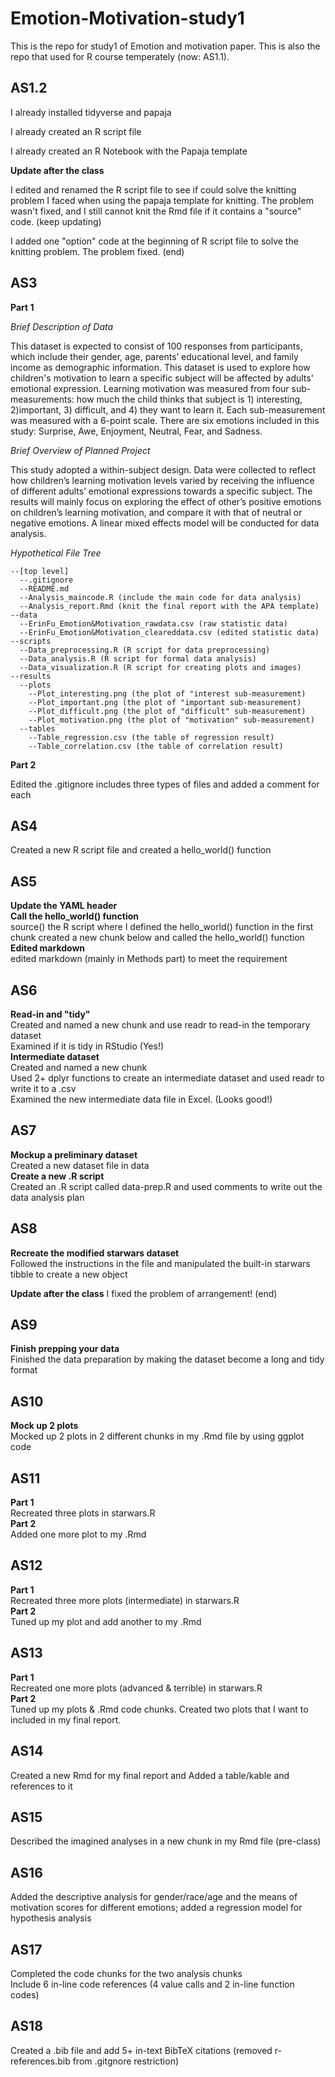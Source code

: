 # Emotion-Motivation-study1
This is the repo for study1 of Emotion and motivation paper. This is also the repo that used for R course temperately (now: AS1.1).

## AS1.2

I already installed tidyverse and papaja

I already created an R script file

I already created an R Notebook with the Papaja template

**Update after the class**

I edited and renamed the R script file to see if could solve the knitting problem I faced when using the papaja template for knitting. The problem wasn't fixed, and I still cannot knit the Rmd file if it contains a "source" code. (keep updating)

I added one "option" code at the beginning of R script file to solve the knitting problem. The problem fixed. (end)

## AS3

**Part 1**

*Brief Description of Data*

This dataset is expected to consist of 100 responses from participants, which include their gender, age, parents’ educational level, and family income as demographic information. This dataset is used to explore how children's motivation to learn a specific subject will be affected by adults' emotional expression. Learning motivation was measured from four sub-measurements: how much the child thinks that subject is 1) interesting, 2)important, 3) difficult, and 4) they want to learn it. Each sub-measurement was measured with a 6-point scale. There are six emotions included in this study: Surprise, Awe, Enjoyment, Neutral, Fear, and Sadness.

*Brief Overview of Planned Project*

This study adopted a within-subject design. Data were collected to reflect how children’s learning motivation levels varied by receiving the influence of different adults’ emotional expressions towards a specific subject. The results will mainly focus on exploring the effect of other’s positive emotions on children’s learning motivation, and compare it with that of neutral or negative emotions. A linear mixed effects model will be conducted for data analysis.

*Hypothetical File Tree*
```{file tree}
--[top level]
  --.gitignore
  --README.md
  --Analysis_maincode.R (include the main code for data analysis)
  --Analysis_report.Rmd (knit the final report with the APA template)
--data
  --ErinFu_Emotion&Motivation_rawdata.csv (raw statistic data)
  --ErinFu_Emotion&Motivation_cleareddata.csv (edited statistic data)
--scripts
  --Data_preprocessing.R (R script for data preprocessing)
  --Data_analysis.R (R script for formal data analysis)
  --Data_visualization.R (R script for creating plots and images)
--results
  --plots
    --Plot_interesting.png (the plot of "interest sub-measurement)
    --Plot_important.png (the plot of "important sub-measurement)
    --Plot_difficult.png (the plot of "difficult" sub-measurement)
    --Plot_motivation.png (the plot of "motivation" sub-measurement)
  --tables
    --Table_regression.csv (the table of regression result)
    --Table_correlation.csv (the table of correlation result)
```

**Part 2**

Edited the .gitignore includes three types of files and added a comment for each

## AS4  

Created a new R script file and created a hello_world() function

## AS5

**Update the YAML header**  
**Call the hello_world() function**  
source() the R script where I defined the hello_world() function in the first chunk
created a new chunk below and called the hello_world() function  
**Edited markdown**  
edited markdown (mainly in Methods part) to meet the requirement

## AS6  

**Read-in and "tidy"**  
Created and named a new chunk and use readr to read-in the temporary dataset  
Examined if it is tidy in RStudio (Yes!)  
**Intermediate dataset**  
Created and named a new chunk  
Used 2+ dplyr functions to create an intermediate dataset and used readr to write it to a .csv  
Examined the new intermediate data file in Excel. (Looks good!)  

## AS7  

**Mockup a preliminary dataset**  
Created a new dataset file in data  
**Create a new .R script**  
Created an .R script called data-prep.R and used comments to write out the data analysis plan  

## AS8  

**Recreate the modified starwars dataset**  
Followed the instructions in the file and manipulated the built-in starwars tibble to create a new object  

**Update after the class**
I fixed the problem of arrangement! (end)

## AS9

**Finish prepping your data**  
Finished the data preparation by making the dataset become a long and tidy format  

## AS10

**Mock up 2 plots**  
Mocked up 2 plots in 2 different chunks in my .Rmd file by using ggplot code

## AS11

**Part 1**  
Recreated three plots in starwars.R  
**Part 2**  
Added one more plot to my .Rmd  

## AS12

**Part 1**  
Recreated three more plots (intermediate) in starwars.R  
**Part 2**  
Tuned up my plot and add another to my .Rmd  

## AS13

**Part 1**  
Recreated one more plots (advanced & terrible) in starwars.R  
**Part 2**  
Tuned up my plots & .Rmd code chunks. Created two plots that I want to included in my final report.    

## AS14  

Created a new Rmd for my final report and Added a table/kable and references to it  

## AS15  

Described the imagined analyses in a new chunk in my Rmd file (pre-class)  

## AS16

Added the descriptive analysis for gender/race/age and the means of motivation scores for different emotions; added a regression model for hypothesis analysis

## AS17

Completed the code chunks for the two analysis chunks  
Include 6 in-line code references (4 value calls and 2 in-line function codes)  

## AS18

Created a .bib file and add 5+ in-text BibTeX citations (removed r-references.bib from .gitgnore restriction)